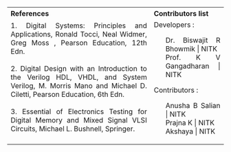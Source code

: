 <table style="text-align: justify;">
<tr style="background-color: transparent;">
  <th>References</th>
    <th>Contributors list</th>
  </tr>
  <tr style="background-color: transparent;">
  <td>
    1. Digital Systems: Principles and Applications, Ronald Tocci, Neal Widmer, Greg Moss , Pearson Education, 12th Edn.</br></br>
    2. Digital Design with an Introduction to the Verilog HDL, VHDL, and System Verilog, M. Morris Mano and Michael D. Ciletti, Pearson Education, 6th Edn.</br></br>
    3. Essential of Electronics Testing for Digital Memory and Mixed Signal VLSI Circuits, Michael L. Bushnell, Springer.</br></br>
    <td>Developers :</br>
        <ul style="list-style-type: none;">
          <li>Dr. Biswajit R Bhowmik | NITK</li>
          <li>Prof. K V Gangadharan | NITK</li>
        </ul>
    Contributors :
    <ul style="list-style-type: none;">
      <li>Anusha B Salian | NITK</li>
      <li>Prajna K | NITK</li>
      <li>Akshaya | NITK</li>
    </ul></td>
  </tr>
</table>
